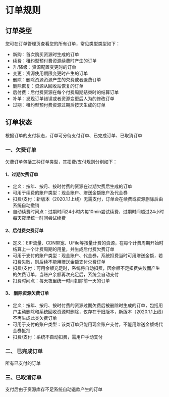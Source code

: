 

# 订单规则



## 订单类型 

您可在订单管理页查看您的所有订单，常见类型类型如下：

  - 新购：首次购买资源时生成的订单
  - 续费：租约型预付费资源续费时产生的订单
  - 升/降级：资源配置变更时的订单
  - 变更：资源使用期限变更时产生的订单
  - 删除：删除资源资源产生的欠费或者退费订单
  - 删除恢复：资源从回收站恢复的订单
  - 后付费：后付费资源在每个付费周期结束时的结算订单
  - 补单：发现订单错误或者资源变更后人为的修改订单
  - 过期：租约型预付费资源过期后按天生成的订单

## 订单状态

根据订单的支付状态，订单可分待支付订单、已完成订单、已取消订单

### 一、欠费订单

欠费订单包括三种订单类型，其扣费/支付规则分别如下：

#### 1、过期欠费订单

  - 定义：按年、按月、按时付费的资源在过期欠费后生成的订单
  - 可用于续费的账户类型：现金账户、赠送金额账户及代金券
  - 扣费/支付：新版本（2020.1.1上线）无需支付，订单会在续费或资源删除后由系统自动撤销
  - 自动续费时间点：过期时间24小时内每10min尝试续费，过期时间超过24小时每天夜里统一时间尝试续费

#### 2、后付费欠费订单

  - 定义：EIP流量、CDN带宽、UFile等按量计费的资源，在每个计费周期开始时结算上一个计费周期的用量，并生成后付费欠费订单
  - 可用于支付的账户类型：现金账户、代金券，系统扣费当时可用赠送金额，若扣费失败，则后续不能用赠送金额支付欠费订单
  - 扣费/支付：可用余额充足时，系统将自动扣费，因余额不足扣费失败而产生的欠费订单，当账户余额再次充足后，系统会自动支付
  - 扣费时间点：每天夜里统一时间扣除前一天的订单

#### 3、 删除资源欠费订单

  - 定义：按年、按月、按时付费的资源过期欠费后被删除时生成的订单，包括用户主动删除和系统回收资源时删除，仅存在于旧版本，新版本（2020.1.1上线）不再生成此类欠费订单
  - 可用于支付的账户类型：该类订单只能用现金账户支付，不能用赠送金额或代金券抵扣
  - 扣费/支付：系统不自动扣费，需用户手动支付

### 二、 已完成订单

所有已支付的订单

### 三、已取消订单

支付后由于资源库存不足系统自动退款产生的订单
